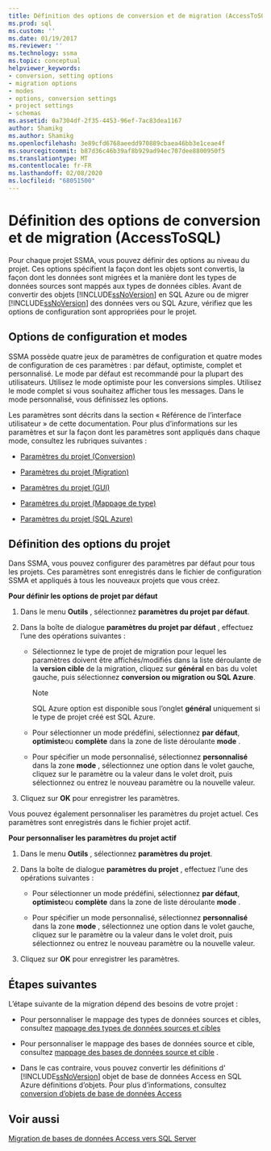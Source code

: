 ```yaml
---
title: Définition des options de conversion et de migration (AccessToSQL) | Microsoft Docs
ms.prod: sql
ms.custom: ''
ms.date: 01/19/2017
ms.reviewer: ''
ms.technology: ssma
ms.topic: conceptual
helpviewer_keywords:
- conversion, setting options
- migration options
- modes
- options, conversion settings
- project settings
- schemas
ms.assetid: 0a7304df-2f35-4453-96ef-7ac83dea1167
author: Shamikg
ms.author: Shamikg
ms.openlocfilehash: 3e89cfd6768aeedd970889cbaea46bb3e1ceae4f
ms.sourcegitcommit: b87d36c46b39af8b929ad94ec707dee8800950f5
ms.translationtype: MT
ms.contentlocale: fr-FR
ms.lasthandoff: 02/08/2020
ms.locfileid: "68051500"
---
```

# <a name="setting-conversion-and-migration-options-accesstosql"></a>Définition des options de conversion et de migration (AccessToSQL)
Pour chaque projet SSMA, vous pouvez définir des options au niveau du projet. Ces options spécifient la façon dont les objets sont convertis, la façon dont les données sont migrées et la manière dont les types de données sources sont mappés aux types de données cibles. Avant de convertir des objets [!INCLUDE[ssNoVersion](../../includes/ssnoversion-md.md)] en SQL Azure ou de migrer [!INCLUDE[ssNoVersion](../../includes/ssnoversion-md.md)] des données vers ou SQL Azure, vérifiez que les options de configuration sont appropriées pour le projet.  
  
## <a name="configuration-options-and-modes"></a>Options de configuration et modes  
SSMA possède quatre jeux de paramètres de configuration et quatre modes de configuration de ces paramètres : par défaut, optimiste, complet et personnalisé. Le mode par défaut est recommandé pour la plupart des utilisateurs. Utilisez le mode optimiste pour les conversions simples. Utilisez le mode complet si vous souhaitez afficher tous les messages. Dans le mode personnalisé, vous définissez les options.  
  
Les paramètres sont décrits dans la section « Référence de l’interface utilisateur » de cette documentation. Pour plus d’informations sur les paramètres et sur la façon dont les paramètres sont appliqués dans chaque mode, consultez les rubriques suivantes :  
  
-   [Paramètres du projet (Conversion)](https://msdn.microsoft.com/bcebc635-c638-4ddb-924c-b9ccfef86388)  
  
-   [Paramètres du projet (Migration)](https://msdn.microsoft.com/4caebc9c-8680-4b99-a8fa-89c43161c95d)  
  
-   [Paramètres du projet (GUI)](https://msdn.microsoft.com/cf06baf1-8714-48a3-95dc-781f6ca53693)  
  
-   [Paramètres du projet (Mappage de type)](https://msdn.microsoft.com/b87b9683-abed-4677-8c50-18bdba704655)  
  
-   [Paramètres du projet (SQL Azure)](https://msdn.microsoft.com/bbb8a204-d0e4-4f0b-9709-271feb1f136e)  
  
## <a name="setting-project-options"></a>Définition des options du projet  
Dans SSMA, vous pouvez configurer des paramètres par défaut pour tous les projets. Ces paramètres sont enregistrés dans le fichier de configuration SSMA et appliqués à tous les nouveaux projets que vous créez.  
  
**Pour définir les options de projet par défaut**  
  
1.  Dans le menu **Outils** , sélectionnez **paramètres du projet par défaut**.  
  
2.  Dans la boîte de dialogue **paramètres du projet par défaut** , effectuez l’une des opérations suivantes :  
  
    -   Sélectionnez le type de projet de migration pour lequel les paramètres doivent être affichés/modifiés dans la liste déroulante de la **version cible** de la migration, cliquez sur **général** en bas du volet gauche, puis sélectionnez **conversion ou migration ou SQL Azure**.  
  
        > [!NOTE]  
        > SQL Azure option est disponible sous l’onglet **général** uniquement si le type de projet créé est SQL Azure.  
  
    -   Pour sélectionner un mode prédéfini, sélectionnez **par défaut**, **optimiste**ou **complète** dans la zone de liste déroulante **mode** .  
  
    -   Pour spécifier un mode personnalisé, sélectionnez **personnalisé** dans la zone **mode** , sélectionnez une option dans le volet gauche, cliquez sur le paramètre ou la valeur dans le volet droit, puis sélectionnez ou entrez le nouveau paramètre ou la nouvelle valeur.  
  
3.  Cliquez sur **OK** pour enregistrer les paramètres.  
  
Vous pouvez également personnaliser les paramètres du projet actuel. Ces paramètres sont enregistrés dans le fichier projet actif.  
  
**Pour personnaliser les paramètres du projet actif**  
  
1.  Dans le menu **Outils** , sélectionnez **paramètres du projet**.  
  
2.  Dans la boîte de dialogue **paramètres du projet** , effectuez l’une des opérations suivantes :  
  
    -   Pour sélectionner un mode prédéfini, sélectionnez **par défaut**, **optimiste**ou **complète** dans la zone de liste déroulante **mode** .  
  
    -   Pour spécifier un mode personnalisé, sélectionnez **personnalisé** dans la zone **mode** , sélectionnez une option dans le volet gauche, cliquez sur le paramètre ou la valeur dans le volet droit, puis sélectionnez ou entrez le nouveau paramètre ou la nouvelle valeur.  
  
3.  Cliquez sur **OK** pour enregistrer les paramètres.  
  
## <a name="next-steps"></a>Étapes suivantes  
L’étape suivante de la migration dépend des besoins de votre projet :  
  
-   Pour personnaliser le mappage des types de données sources et cibles, consultez [mappage des types de données sources et cibles](mapping-source-and-target-data-types-accesstosql.md)  
  
-   Pour personnaliser le mappage des bases de données source et cible, consultez [mappage des bases de données source et cible](mapping-source-and-target-databases-accesstosql.md) .  
  
-   Dans le cas contraire, vous pouvez convertir les définitions d' [!INCLUDE[ssNoVersion](../../includes/ssnoversion-md.md)] objet de base de données Access en SQL Azure définitions d’objets. Pour plus d’informations, consultez [conversion d’objets de base de données Access](converting-access-database-objects-accesstosql.md)  
  
## <a name="see-also"></a>Voir aussi  
[Migration de bases de données Access vers SQL Server](migrating-access-databases-to-sql-server-azure-sql-db-accesstosql.md)  
  
